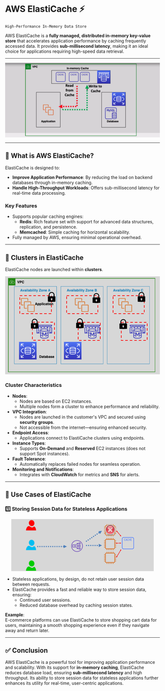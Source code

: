 # AWS ElastiCache ⚡

`High-Performance In-Memory Data Store`

AWS ElastiCache is a **fully managed, distributed in-memory key-value store** that accelerates application performance by caching frequently accessed data. It provides **sub-millisecond latency**, making it an ideal choice for applications requiring high-speed data retrieval.

---

<div align="center">
  <img src="images/aws-elasticache.png" alt="AWS ElastiCache" />
</div>

---

## 🌟 **What is AWS ElastiCache?**

ElastiCache is designed to:

- **Improve Application Performance**: By reducing the load on backend databases through in-memory caching.
- **Handle High-Throughput Workloads**: Offers sub-millisecond latency for real-time data processing.

### Key Features

- Supports popular caching engines:
  - **Redis**: Rich feature set with support for advanced data structures, replication, and persistence.
  - **Memcached**: Simple caching for horizontal scalability.
- Fully managed by AWS, ensuring minimal operational overhead.

---

## 🔑 **Clusters in ElastiCache**

ElastiCache nodes are launched within **clusters**.

<div align="center">
  <img src="images/aws-elasticache-cluster.png" alt="AWS ElastiCache Cluster" />
</div>

### Cluster Characteristics

- **Nodes**:
  - Nodes are based on EC2 instances.
  - Multiple nodes form a cluster to enhance performance and reliability.
- **VPC Integration**:
  - Nodes are launched in the customer's VPC and secured using **security groups**.
  - Not accessible from the internet—ensuring enhanced security.
- **Endpoint Access**:
  - Applications connect to ElastiCache clusters using endpoints.
- **Instance Types**:
  - Supports **On-Demand** and **Reserved** EC2 instances (does not support Spot instances).
- **Fault Tolerance**:
  - Automatically replaces failed nodes for seamless operation.
- **Monitoring and Notifications**:
  - Integrates with **CloudWatch** for metrics and **SNS** for alerts.

---

## 🚀 **Use Cases of ElastiCache**

### **1️⃣ Storing Session Data for Stateless Applications**

<div align="center" style="padding: 0 20px">
  <img src="images/aws-elasticache-for-stateless-apps.png" alt="AWS ElastiCache for Stateless Apps" />
</div>

- Stateless applications, by design, do not retain user session data between requests.
- ElastiCache provides a fast and reliable way to store session data, ensuring:
  - Continued user sessions.
  - Reduced database overhead by caching session states.

**Example**:  
E-commerce platforms can use ElastiCache to store shopping cart data for users, maintaining a smooth shopping experience even if they navigate away and return later.

---

## ✅ **Conclusion**

AWS ElastiCache is a powerful tool for improving application performance and scalability. With its support for **in-memory caching**, ElastiCache reduces database load, ensuring **sub-millisecond latency** and high throughput. Its ability to store session data for stateless applications further enhances its utility for real-time, user-centric applications.
